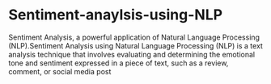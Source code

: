 # Sentiment-anaylsis-using-NLP
Sentiment Analysis, a powerful application of Natural Language Processing (NLP).Sentiment Analysis using Natural Language Processing (NLP) is a text analysis technique that involves evaluating and determining the emotional tone and sentiment expressed in a piece of text, such as a review, comment, or social media post
